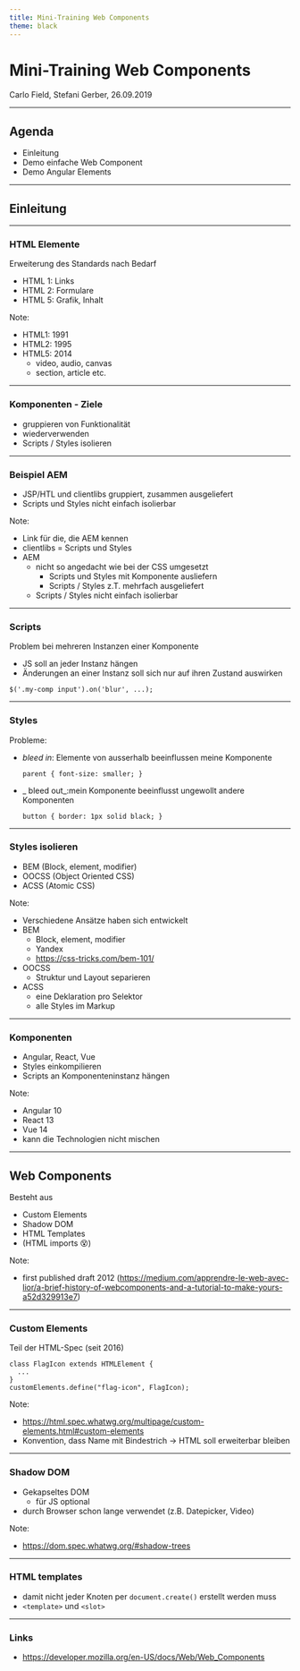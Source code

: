 ```yaml
---
title: Mini-Training Web Components
theme: black
---
```

# Mini-Training Web Components

Carlo Field, Stefani Gerber, 26.09.2019

----

## Agenda

- Einleitung
- Demo einfache Web Component
- Demo Angular Elements

---

## Einleitung

----

### HTML Elemente

Erweiterung des Standards nach Bedarf
- HTML 1: Links
- HTML 2: Formulare
- HTML 5: Grafik, Inhalt

Note:
- HTML1: 1991
- HTML2: 1995
- HTML5: 2014
  - video, audio, canvas
  - section, article etc.

----

### Komponenten - Ziele

- gruppieren von Funktionalität
- wiederverwenden
- Scripts / Styles isolieren

----

### Beispiel AEM

- JSP/HTL und clientlibs gruppiert, zusammen ausgeliefert
- Scripts und Styles nicht einfach isolierbar

Note:
- Link für die, die AEM kennen
- clientlibs = Scripts und Styles
- AEM
  - nicht so angedacht wie bei der CSS umgesetzt
    - Scripts und Styles mit Komponente ausliefern
    - Scripts / Styles z.T. mehrfach ausgeliefert
  - Scripts / Styles nicht einfach isolierbar

----

### Scripts

Problem bei mehreren Instanzen einer Komponente
- JS soll an jeder Instanz hängen
- Änderungen an einer Instanz soll sich nur auf ihren Zustand auswirken

```
$('.my-comp input').on('blur', ...);
```

----

### Styles

Probleme:
- _bleed in_: Elemente von ausserhalb beeinflussen meine Komponente
  ```
  parent { font-size: smaller; }
  ```
- _ bleed out_:mein Komponente beeinflusst ungewollt andere Komponenten
  ```
  button { border: 1px solid black; }
  ```

----

### Styles isolieren

- BEM (Block, element, modifier)
- OOCSS (Object Oriented CSS)
- ACSS (Atomic CSS)

Note:
- Verschiedene Ansätze haben sich entwickelt
- BEM
  - Block, element, modifier
  - Yandex
  - https://css-tricks.com/bem-101/
- OOCSS
  - Struktur und Layout separieren
- ACSS
  - eine Deklaration pro Selektor
  - alle Styles im Markup

----

### Komponenten

- Angular, React, Vue
- Styles einkompilieren
- Scripts an Komponenteninstanz hängen

Note:
- Angular 10
- React 13
- Vue 14
- kann die Technologien nicht mischen

---

## Web Components

Besteht aus
- Custom Elements
- Shadow DOM
- HTML Templates
- (HTML imports 😵)

Note:
- first published draft 2012 (https://medium.com/apprendre-le-web-avec-lior/a-brief-history-of-webcomponents-and-a-tutorial-to-make-yours-a52d329913e7)

----

### Custom Elements

Teil der HTML-Spec (seit 2016)

```
class FlagIcon extends HTMLElement {
  ...
}
customElements.define("flag-icon", FlagIcon);
```

Note:
- https://html.spec.whatwg.org/multipage/custom-elements.html#custom-elements
- Konvention, dass Name mit Bindestrich -> HTML soll erweiterbar bleiben

----

### Shadow DOM

- Gekapseltes DOM
  - für JS optional
- durch Browser schon lange verwendet (z.B. Datepicker, Video)

Note:
- https://dom.spec.whatwg.org/#shadow-trees

----

### HTML templates

- damit nicht jeder Knoten per `document.create()` erstellt werden muss
- `<template>` und `<slot>`

---

### Links
- https://developer.mozilla.org/en-US/docs/Web/Web_Components
